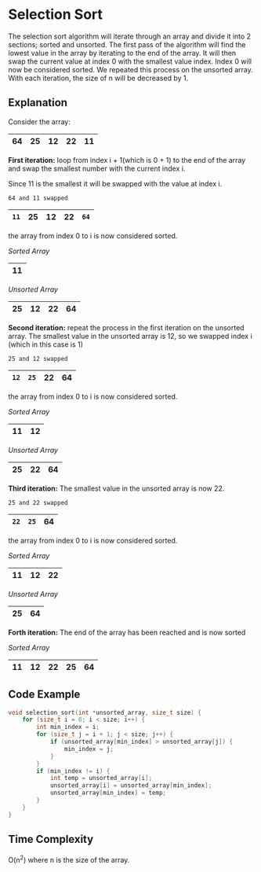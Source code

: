 # Selection Sort

The selection sort algorithm will iterate through an array and divide it into 2 sections; sorted and unsorted.
The first pass of the algorithm will find the lowest value in the array by iterating to the end of the array.
It will then swap the current value at index 0 with the smallest value index.
Index 0 will now be considered sorted. We repeated this process on the unsorted array.
With each iteration, the size of n will be decreased by 1.

## Explanation

Consider the array:

| 64 | 25 | 12 | 22 | 11 |
|----|----|----|----|----|

**First iteration:** loop from index i + 1(which is 0 + 1) to the end of the array 
and swap the smallest number with the current index i.

Since 11 is the smallest it will be swapped with the value at index i.

`64 and 11 swapped`

| `11` | 25 | 12 | 22 | `64` |
|------|----|----|----|------|

the array from index 0 to i is now considered sorted.

*Sorted Array*

| 11 |
|----|

*Unsorted Array*

| 25 | 12 | 22 | 64 |
|----|----|----|----|

**Second iteration:** repeat the process in the first iteration on the unsorted array.
The smallest value in the unsorted array is 12, so we swapped index i (which in this case is 1)

`25 and 12 swapped`

| `12` | `25` | 22 | 64 |
|------|------|----|----|

the array from index 0 to i is now considered sorted.

*Sorted Array*

| 11 | 12 |
|----|----|

*Unsorted Array*

| 25 | 22 | 64 |
|----|----|----|

**Third iteration:** The smallest value in the unsorted array is now 22.

`25 and 22 swapped`

| `22` | `25` | 64 |
|------|------|----|

the array from index 0 to i is now considered sorted.

*Sorted Array*

| 11 | 12 | 22 |
|----|----|----|

*Unsorted Array*

| 25 | 64 |
|----|----|

**Forth iteration:** The end of the array has been reached and is now sorted

*Sorted Array*

| 11 | 12 | 22 | 25 | 64 |
|----|----|----|----|----|


## Code Example

```c++
void selection_sort(int *unsorted_array, size_t size) {
    for (size_t i = 0; i < size; i++) {
        int min_index = i;
        for (size_t j = i + 1; j < size; j++) {
            if (unsorted_array[min_index] > unsorted_array[j]) {
                min_index = j;
            }
        }
        if (min_index != i) {
            int temp = unsorted_array[i];
            unsorted_array[i] = unsorted_array[min_index];
            unsorted_array[min_index] = temp;
        }
    }
}
```

## Time Complexity
O(n<sup>2</sup>) where n is the size of the array.
